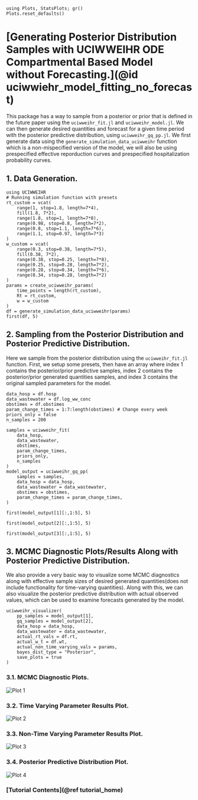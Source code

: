 ```@setup tutorial
using Plots, StatsPlots; gr()
Plots.reset_defaults()

```

# [Generating Posterior Distribution Samples with UCIWWEIHR ODE Compartmental Based Model without Forecasting.](@id uciwwiehr_model_fitting_no_forecast)

This package has a way to sample from a posterior or prior that is defined in the future paper using the `uciwweihr_fit.jl` and `uciwweihr_model.jl`.  We can then generate desired quantities and forecast for a given time period with the posterior predictive distribution, using `uciwweihr_gq_pp.jl`.  We first generate data using the `generate_simulation_data_uciwweihr` function which is a non-mispecified version of the model, we will also be using prespecified effective reporduction curves and prespecified hospitalization probability curves.


## 1. Data Generation.

``` @example tutorial
using UCIWWEIHR
# Running simulation function with presets
rt_custom = vcat(
    range(1, stop=1.8, length=7*4),
    fill(1.8, 7*2),
    range(1.8, stop=1, length=7*8),
    range(0.98, stop=0.8, length=7*2),
    range(0.8, stop=1.1, length=7*6),
    range(1.1, stop=0.97, length=7*3)
)
w_custom = vcat(
    range(0.3, stop=0.38, length=7*5),
    fill(0.38, 7*2),
    range(0.38, stop=0.25, length=7*8),
    range(0.25, stop=0.28, length=7*2),
    range(0.28, stop=0.34, length=7*6),
    range(0.34, stop=0.28, length=7*2)
)
params = create_uciwweihr_params(
    time_points = length(rt_custom),
    Rt = rt_custom, 
    w = w_custom
)
df = generate_simulation_data_uciwweihr(params)
first(df, 5)
```

## 2. Sampling from the Posterior Distribution and Posterior Predictive Distribution.

Here we sample from the posterior distribution using the `uciwweihr_fit.jl` function.  First, we setup some presets, then have an array where index 1 contains the posterior/prior predictive samples, index 2 contains the posterior/prior generated quantities samples, and index 3 contains the original sampled parameters for the model.

``` @example tutorial
data_hosp = df.hosp
data_wastewater = df.log_ww_conc
obstimes = df.obstimes
param_change_times = 1:7:length(obstimes) # Change every week
priors_only = false
n_samples = 200

samples = uciwweihr_fit(
    data_hosp,
    data_wastewater,
    obstimes,
    param_change_times,
    priors_only,
    n_samples
)
model_output = uciwweihr_gq_pp(
    samples = samples,
    data_hosp = data_hosp,
    data_wastewater = data_wastewater,
    obstimes = obstimes,
    param_change_times = param_change_times,
)

first(model_output[1][:,1:5], 5)
```

``` @example tutorial
first(model_output[2][:,1:5], 5)
```

``` @example tutorial
first(model_output[3][:,1:5], 5)
```

## 3. MCMC Diagnostic Plots/Results Along with Posterior Predictive Distribution.

We also provide a very basic way to visualize some MCMC diagnostics along with effective sample sizes of desired generated quantities(does not include functionality for time-varying quantities).  Along with this, we can also visualize the posterior predictive distribution with actual observed values, which can be used to examine forecasts generated by the model.

```@example tutorial
uciwweihr_visualizer(
    pp_samples = model_output[1],
    gq_samples = model_output[2],
    data_hosp = data_hosp,
    data_wastewater = data_wastewater, 
    actual_rt_vals = df.rt, 
    actual_w_t = df.wt, 
    actual_non_time_varying_vals = params,
    bayes_dist_type = "Posterior",
    save_plots = true
)
```

### 3.1. MCMC Diagnostic Plots.

![Plot 1](plots/mcmc_diagnosis_plots.png)

### 3.2. Time Varying Parameter Results Plot.

![Plot 2](plots/mcmc_time_varying_parameter_plots.png)

### 3.3. Non-Time Varying Parameter Results Plot.
![Plot 3](plots/mcmc_nontime_varying_parameter_plots.png)

### 3.4. Posterior Predictive Distribution Plot.

![Plot 4](plots/mcmc_pred_parameter_plots.png)


### [Tutorial Contents](@ref tutorial_home)